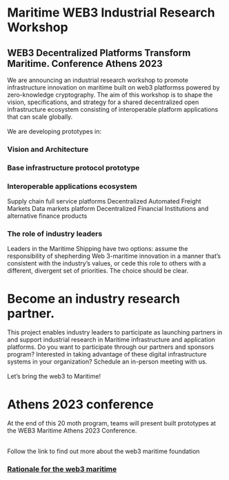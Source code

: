 
# Maritime WEB3 Industrial Research Workshop 
## WEB3 Decentralized Platforms Transform Maritime. Conference Athens 2023

We are announcing an industrial research workshop to promote infrastructure innovation on maritime built on web3 platformss powered by zero-knowledge cryptography. The aim of this workshop is to shape the vision, specifications, and strategy for a shared decentralized open infrastructure ecosystem consisting of interoperable platform applications that can scale globally.<br><br> 
We are developing prototypes in:

### Vision and Architecture


### Base infrastructure protocol prototype


### Interoperable applications ecosystem
Supply chain full service platforms
Decentralized Automated Freight Markets
Data markets platform
Decentralized Financial Institutions and alternative finance products




### The role of industry leaders
Leaders in the Maritime Shipping have two options: assume the responsibility of shepherding Web 3-maritime innovation in a manner that’s consistent with the industry’s values, or cede this role to others with a different, divergent set of priorities. The choice should be clear.

# Become an industry research partner.
This project enables industry leaders to participate as launching partners in and support industrial research in  Maritime infrastructure and application platforms. Do you want to participate through our partners and sponsors program? Interested in taking advantage of these digital infrastructure systems in your organization? Schedule an in-person meeting with us.<br><br>
Let’s bring the web3 to Maritime!
# 
# Athens 2023 conference
At the end of this 20 moth program, teams will present built prototypes at the  WEB3 Maritime Athens 2023 Conference.<br><br> 

Follow the link to find out more about the web3 maritime foundation
### [Rationale for the web3 maritime](https://github.com/phaethonpsichis/web3-maritime)





